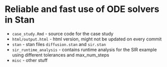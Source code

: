 # Reliable and fast use of ODE solvers in Stan

* `case_study.Rmd` - source code for the case study
* `html/output.html` - html version, might not be updated on every commit
* `stan` - stan files `diffusion.stan` and `sir.stan`
* `sir_runtime_analysis` - contains runtime analysis for the SIR example using different tolerances and max_num_steps
* `misc` - other stuff

